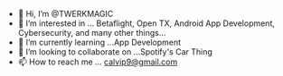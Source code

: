 - 👋 Hi, I’m @TWERKMAGIC
- 👀 I’m interested in ... Betaflight, Open TX, Android App Development, Cybersecurity, and many other things...
- 🌱 I’m currently learning ...App Development
- 💞️ I’m looking to collaborate on ...Spotify's Car Thing
- 📫 How to reach me ... calvip9@gmail.com
